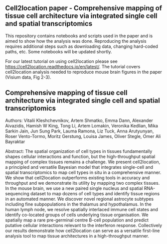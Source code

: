 ## Cell2location paper - Comprehensive mapping of tissue cell architecture via integrated single cell and spatial transcriptomics

This repository contains notebooks and scripts used in the paper and is aimed to show how the analysis was done. Reproducing the analysis requires additional steps such as downloading data, changing hard-coded paths, etc. Some notebooks will be updated shortly. 

For our latest tutorial on using cell2location please see https://cell2location.readthedocs.io/en/latest/. The tutorial covers cell2location analysis needed to reproduce mouse brain figures in the paper (Visium data, Fig 2-3).

## Comprehensive mapping of tissue cell architecture via integrated single cell and spatial transcriptomics

Authors:
Vitalii Kleshchevnikov, Artem Shmatko, Emma Dann, Alexander Aivazidis, Hamish W King, Tong Li, Artem Lomakin, Veronika Kedlian, Mika Sarkin Jain, Jun Sung Park, Lauma Ramona, Liz Tuck, Anna Arutyunyan, Roser Vento-Tormo, Moritz Gerstung, Louisa James, Oliver Stegle, Omer Ali Bayraktar

Abstract:
The spatial organization of cell types in tissues fundamentally shapes cellular interactions and function, but the high-throughput spatial mapping of complex tissues remains a challenge. We present сell2location, a principled and versatile Bayesian model that integrates single-cell and spatial transcriptomics to map cell types in situ in a comprehensive manner. We show that сell2location outperforms existing tools in accuracy and throughput and we demonstrate its utility by mapping two complex tissues. In the mouse brain, we use a new paired single nucleus and spatial RNA-sequencing dataset to map dozens of cell types and identify tissue regions in an automated manner. We discover novel regional astrocyte subtypes including fine subpopulations in the thalamus and hypothalamus. In the human lymph node, we resolve spatially interlaced immune cell states and identify co-located groups of cells underlying tissue organisation. We spatially map a rare pre-germinal centre B-cell population and predict putative cellular interactions relevant to the interferon response. Collectively our results demonstrate how сell2location can serve as a versatile first-line analysis tool to map tissue architectures in a high-throughput manner. 
